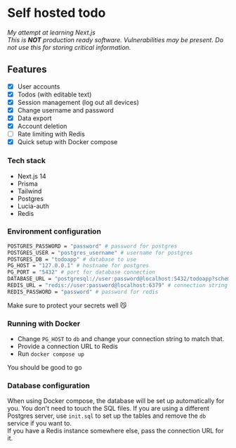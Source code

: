 # Self hosted todo
*My attempt at learning Next.js*  
*This is **NOT** production ready software. Vulnerabilities may be present. Do not use this for storing critical information.*

## Features
- [X] User accounts
- [X] Todos (with editable text)
- [X] Session management (log out all devices)
- [X] Change username and password
- [X] Data export
- [X] Account deletion
- [ ] Rate limiting with Redis
- [X] Quick setup with Docker compose

### Tech stack
- Next.js 14
- Prisma
- Tailwind
- Postgres
- Lucia-auth
- Redis

### Environment configuration
```bash
POSTGRES_PASSWORD = "password" # password for postgres
POSTGRES_USER = "postgres_username" # username for postgres
POSTGRES_DB = "todoapp" # database to use
PG_HOST = "127.0.0.1" # hostname for postgres
PG_PORT = "5432" # port for database connection
DATABASE_URL = "postgresql://user:password@localhost:5432/todoapp?schema=public" # database URL for prisma
REDIS_URL = "redis://user:password@localhost:6379" # connection string for redis
REDIS_PASSWORD = "password" # password for redis
```

Make sure to protect your secrets well 😼  
### Running with Docker
- Change `PG_HOST` to `db` and change your connection string to match that.
- Provide a connection URL to Redis
- Run `docker compose up`  

You should be good to go  

### Database configuration
When using Docker compose, the database will be set up automatically for you. You don't need to touch the SQL files. 
If you are using a different Postgres server, use `init.sql` to set up the tables and remove the `db` service if you want to.  
If you have a Redis instance somewhere else, pass the connection URL for it.